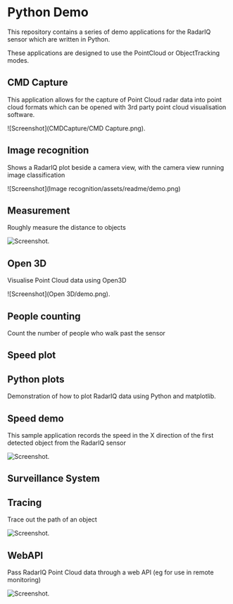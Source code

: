 # Python Demo

This repository contains a series of demo applications for
the RadarIQ sensor which are written in Python.

These applications are designed to use the PointCloud or ObjectTracking modes.

## CMD Capture
This application allows for the capture of Point Cloud radar data into point cloud formats which can be 
opened with 3rd party point cloud visualisation software.

![Screenshot](CMDCapture/CMD Capture.png).

## Image recognition
Shows a RadarIQ plot beside a camera view, with the camera view running image classification
 
![Screenshot](Image recognition/assets/readme/demo.png)

## Measurement
Roughly measure the distance to objects

![Screenshot](Measurement/assets/readme/demo.png).

## Open 3D
Visualise Point Cloud data using Open3D

![Screenshot](Open 3D/demo.png).

## People counting
Count the number of people who walk past the sensor

## Speed plot

## Python plots
Demonstration of how to plot RadarIQ data using Python and matplotlib.

## Speed demo
This sample application records the speed in the X direction
of the first detected object from the RadarIQ sensor

![Screenshot](SpeedDemo/demo.png).

## Surveillance System

## Tracing
Trace out the path of an object

![Screenshot](Tracing/demo.png).

## WebAPI
Pass RadarIQ Point Cloud data through a web API (eg for use in remote monitoring)

![Screenshot](WebAPI/demo.png).
